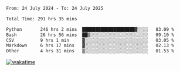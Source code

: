 <!--START_SECTION:waka-->

```txt
From: 24 July 2024 - To: 24 July 2025

Total Time: 291 hrs 35 mins

Python       246 hrs 2 mins  ████████████████████▓░░░░   83.09 %
Bash         26 hrs 56 mins  ██▒░░░░░░░░░░░░░░░░░░░░░░   09.10 %
CSV          9 hrs 1 min     ▓░░░░░░░░░░░░░░░░░░░░░░░░   03.05 %
Markdown     6 hrs 17 mins   ▓░░░░░░░░░░░░░░░░░░░░░░░░   02.13 %
Other        4 hrs 31 mins   ▒░░░░░░░░░░░░░░░░░░░░░░░░   01.53 %
```

<!--END_SECTION:waka-->
[![wakatime](https://wakatime.com/badge/user/5f89a63a-5294-4958-ad30-2b3455e63f2a.svg)](https://wakatime.com/@5f89a63a-5294-4958-ad30-2b3455e63f2a)
